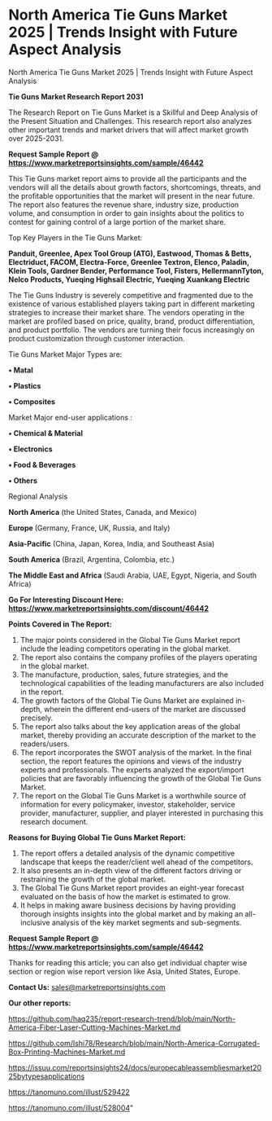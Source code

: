 # North America Tie Guns Market 2025 | Trends Insight with Future Aspect Analysis
North America Tie Guns Market 2025 | Trends Insight with Future Aspect Analysis

<strong>Tie Guns Market Research Report 2031</strong>

The Research Report on Tie Guns Market is a Skillful and Deep Analysis of the Present Situation and Challenges. This research report also analyzes other important trends and market drivers that will affect market growth over 2025-2031.

<strong>Request Sample Report @ <a href=https://www.marketreportsinsights.com/sample/46442>https://www.marketreportsinsights.com/sample/46442</a></strong>

This Tie Guns market report aims to provide all the participants and the vendors will all the details about growth factors, shortcomings, threats, and the profitable opportunities that the market will present in the near future. The report also features the revenue share, industry size, production volume, and consumption in order to gain insights about the politics to contest for gaining control of a large portion of the market share.

Top Key Players in the Tie Guns Market:

<strong>Panduit, Greenlee, Apex Tool Group (ATG), Eastwood, Thomas & Betts, Electriduct, FACOM, Electra-Force, Greenlee Textron, Elenco, Paladin, Klein Tools, Gardner Bender, Performance Tool, Fisters, HellermannTyton, Nelco Products, Yueqing Highsail Electric, Yueqing Xuankang Electric</strong>

The Tie Guns Industry is severely competitive and fragmented due to the existence of various established players taking part in different marketing strategies to increase their market share. The vendors operating in the market are profiled based on price, quality, brand, product differentiation, and product portfolio. The vendors are turning their focus increasingly on product customization through customer interaction.

Tie Guns Market Major Types are:

<strong>•  Matal

•  Plastics

•  Composites</strong>

Market Major end-user applications :

<strong>•  Chemical & Material

•  Electronics

•  Food & Beverages

•  Others</strong>

Regional Analysis

</u><strong><b>North America</b></strong> (the United States, Canada, and Mexico)

<strong><b>Europe </b></strong>(Germany, France, UK, Russia, and Italy)

<strong><b>Asia-Pacific</b></strong> (China, Japan, Korea, India, and Southeast Asia)

<strong><b>South America</b></strong> (Brazil, Argentina, Colombia, etc.)

<strong><b>The Middle East and Africa</b></strong> (Saudi Arabia, UAE, Egypt, Nigeria, and South Africa)

<strong>Go For Interesting Discount Here: <a href=https://www.marketreportsinsights.com/discount/46442>https://www.marketreportsinsights.com/discount/46442</a></strong>

<strong>Points Covered in The Report:</strong>
<ol>
  <li>The major points considered in the Global Tie Guns Market report include the leading competitors operating in the global market.</li>
  <li>The report also contains the company profiles of the players operating in the global market.</li>
  <li>The manufacture, production, sales, future strategies, and the technological capabilities of the leading manufacturers are also included in the report.</li>
  <li>The growth factors of the Global Tie Guns Market are explained in-depth, wherein the different end-users of the market are discussed precisely.</li>
  <li>The report also talks about the key application areas of the global market, thereby providing an accurate description of the market to the readers/users.</li>
  <li>The report incorporates the SWOT analysis of the market. In the final section, the report features the opinions and views of the industry experts and professionals. The experts analyzed the export/import policies that are favorably influencing the growth of the Global Tie Guns Market.</li>
  <li>The report on the Global Tie Guns Market is a worthwhile source of information for every policymaker, investor, stakeholder, service provider, manufacturer, supplier, and player interested in purchasing this research document.</li>
</ol>
<strong>Reasons for Buying Global Tie Guns Market Report:</strong>

<ol>
  <li>The report offers a detailed analysis of the dynamic competitive landscape that keeps the reader/client well ahead of the competitors.</li>
  <li>It also presents an in-depth view of the different factors driving or restraining the growth of the global market.</li>
  <li>The Global Tie Guns Market report provides an eight-year forecast evaluated on the basis of how the market is estimated to grow.</li>
  <li>It helps in making aware business decisions by having providing thorough insights insights into the global market and by making an all-inclusive analysis of the key market segments and sub-segments.</li>
</ol>
<strong>Request Sample Report @ <a href=https://www.marketreportsinsights.com/sample/46442>https://www.marketreportsinsights.com/sample/46442</a></strong>


Thanks for reading this article; you can also get individual chapter wise section or region wise report version like Asia, United States, Europe.

<strong>Contact Us:</strong>
sales@marketreportsinsights.com

<strong>Our other reports:</strong>

<a href=https://github.com/haq235/report-research-trend/blob/main/North-America-Fiber-Laser-Cutting-Machines-Market.md>https://github.com/haq235/report-research-trend/blob/main/North-America-Fiber-Laser-Cutting-Machines-Market.md</a>

<a href=https://github.com/Ishi78/Research/blob/main/North-America-Corrugated-Box-Printing-Machines-Market.md>https://github.com/Ishi78/Research/blob/main/North-America-Corrugated-Box-Printing-Machines-Market.md</a>

<a href=https://issuu.com/reportsinsights24/docs/europecableassembliesmarket2025bytypesapplications>https://issuu.com/reportsinsights24/docs/europecableassembliesmarket2025bytypesapplications</a>

<a href=https://tanomuno.com/illust/529422>https://tanomuno.com/illust/529422</a>

<a href=https://tanomuno.com/illust/528004>https://tanomuno.com/illust/528004</a>"
